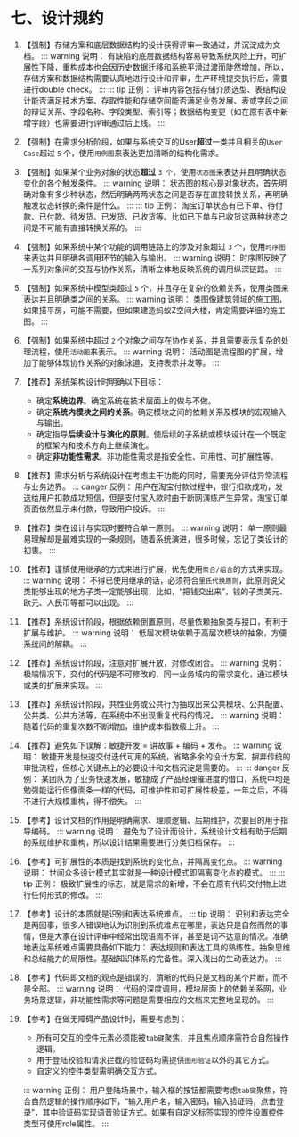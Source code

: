 # 七、设计规约

1. 【强制】存储方案和底层数据结构的设计获得评审一致通过，并沉淀成为文档。
    ::: warning 说明：
    有缺陷的底层数据结构容易导致系统风险上升，可扩展性下降，重构成本也会因历史数据迁移和系统平滑过渡而陡然增加，所以，存储方案和数据结构需要认真地进行设计和评审，生产环境提交执行后，需要进行double check。
    :::
    ::: tip 正例：
    评审内容包括存储介质选型、表结构设计能否满足技术方案、存取性能和存储空间能否满足业务发展、表或字段之间的辩证关系、字段名称、字段类型、索引等；数据结构变更（如在原有表中新增字段）也需要进行评审通过后上线。
    :::
2. 【强制】在需求分析阶段，如果与系统交互的User**超过**一类并且相关的`User Case`超过 `5` 个，使用`用例图`来表达更加清晰的结构化需求。
3. 【强制】如果某个业务对象的状态**超过** `3 个`，使用`状态图`来表达并且明确状态变化的各个触发条件。
    ::: warning 说明：
    状态图的核心是对象状态，首先明确对象有多少种状态，然后明确两两状态之间是否存在直接转换关系，再明确触发状态转换的条件是什么。
    :::
    ::: tip 正例：
    淘宝订单状态有已下单、待付款、已付款、待发货、已发货、已收货等。比如已下单与已收货这两种状态之间是不可能有直接转换关系的。
    :::
4. 【强制】如果系统中某个功能的调用链路上的涉及对象超过 `3` 个，使用`时序图`来表达并且明确各调用环节的输入与输出。
    ::: warning 说明：
    时序图反映了一系列对象间的交互与协作关系，清晰立体地反映系统的调用纵深链路。
    :::
5. 【强制】如果系统中模型类超过 `5` 个，并且存在复杂的依赖关系，使用类图来表达并且明确类之间的关系。
    ::: warning 说明：
    类图像建筑领域的施工图，如果搭平房，可能不需要，但如果建造蚂蚁Z空间大楼，肯定需要详细的施工图。
    :::
6. 【强制】如果系统中超过 `2` 个对象之间存在协作关系，并且需要表示复杂的处理流程，使用`活动图`来表示。
    ::: warning 说明：
    活动图是流程图的扩展，增加了能够体现协作关系的对象泳道，支持表示并发等。
    :::
7. 【推荐】系统架构设计时明确以下目标：
   - 确定**系统边界**。确定系统在技术层面上的做与不做。
   - 确定**系统内模块之间的关系**。确定模块之间的依赖关系及模块的宏观输入与输出。
   - 确定指导**后续设计与演化的原则**。使后续的子系统或模块设计在一个既定的框架内和技术方向上继续演化。
   - 确定**非功能性需求**。非功能性需求是指安全性、可用性、可扩展性等。

8. 【推荐】需求分析与系统设计在考虑主干功能的同时，需要充分评估异常流程与业务边界。
    ::: danger 反例：
    用户在淘宝付款过程中，银行扣款成功，发送给用户扣款成功短信，但是支付宝入款时由于断网演练产生异常，淘宝订单页面依然显示未付款，导致用户投诉。
    :::
9. 【推荐】类在设计与实现时要符合单一原则。
    ::: warning 说明：
    单一原则最易理解却是最难实现的一条规则，随着系统演进，很多时候，忘记了类设计的初衷。
    :::
10. 【推荐】谨慎使用继承的方式来进行扩展，优先使用`聚合/组合`的方式来实现。
    ::: warning 说明：
    不得已使用继承的话，必须符合`里氏代换原则`，此原则说父类能够出现的地方子类一定能够出现，比如，“把钱交出来”，钱的子类美元、欧元、人民币等都可以出现。
    :::
11. 【推荐】系统设计阶段，根据依赖倒置原则，尽量依赖抽象类与接口，有利于扩展与维护。
    ::: warning 说明：
    低层次模块依赖于高层次模块的抽象，方便系统间的解耦。
    :::
12. 【推荐】系统设计阶段，注意对扩展开放，对修改闭合。
    ::: warning 说明：
    极端情况下，交付的代码是不可修改的，同一业务域内的需求变化，通过模块或类的扩展来实现。
    :::
13. 【推荐】系统设计阶段，共性业务或公共行为抽取出来公共模块、公共配置、公共类、公共方法等，在系统中不出现重复代码的情况。
    ::: warning 说明：
    随着代码的重复次数不断增加，维护成本指数级上升。
    :::
14. 【推荐】避免如下误解：敏捷开发 = 讲故事 + 编码 + 发布。
    ::: warning 说明：
    敏捷开发是快速交付迭代可用的系统，省略多余的设计方案，摒弃传统的审批流程，但核心关键点上的必要设计和文档沉淀是需要的。
    :::
    ::: danger 反例：
    某团队为了业务快速发展，敏捷成了产品经理催进度的借口，系统中均是勉强能运行但像面条一样的代码，可维护性和可扩展性极差，一年之后，不得不进行大规模重构，得不偿失。
    :::
15. 【参考】设计文档的作用是明确需求、理顺逻辑、后期维护，次要目的用于指导编码。
    ::: warning 说明：
    避免为了设计而设计，系统设计文档有助于后期的系统维护和重构，所以设计结果需要进行分类归档保存。
    :::
16. 【参考】可扩展性的本质是找到系统的变化点，并隔离变化点。
    ::: warning 说明：
    世间众多设计模式其实就是一种设计模式即隔离变化点的模式。
    :::
    ::: tip 正例：
    极致扩展性的标志，就是需求的新增，不会在原有代码交付物上进行任何形式的修改。
    :::
17. 【参考】设计的本质就是识别和表达系统难点。
    ::: tip 说明：
    识别和表达完全是两回事，很多人错误地认为识别到系统难点在哪里，表达只是自然而然的事情，但是大家在设计评审中经常出现语焉不详，甚至是词不达意的情况。准确地表达系统难点需要具备如下能力： 表达规则和表达工具的熟练性。抽象思维和总结能力的局限性。基础知识体系的完备性。深入浅出的生动表达力。
    :::
18. 【参考】代码即文档的观点是错误的，清晰的代码只是文档的某个片断，而不是全部。
    ::: warning 说明：
    代码的深度调用，模块层面上的依赖关系网，业务场景逻辑，非功能性需求等问题是需要相应的文档来完整地呈现的。
    :::
19. 【参考】在做无障碍产品设计时，需要考虑到：
    - 所有可交互的控件元素必须能被`tab键`聚焦，并且焦点顺序需符合自然操作逻辑。
    - 用于登陆校验和请求拦截的验证码均需提供`图形验证`以外的其它方式。
    - 自定义的控件类型需明确交互方式。

    ::: warning 正例：
    用户登陆场景中，输入框的按钮都需要考虑`tab键`聚焦，符合自然逻辑的操作顺序如下，“输入用户名，输入密码，输入验证码，点击登录”，其中验证码实现语音验证方式。如果有自定义标签实现的控件设置控件类型可使用role属性。
    :::
